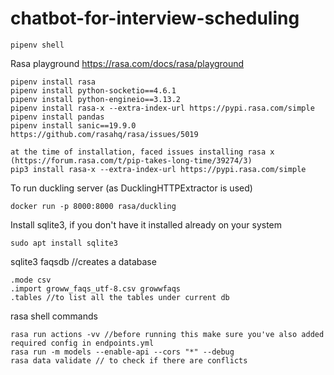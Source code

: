 # chatbot-for-interview-scheduling

    pipenv shell

Rasa playground
https://rasa.com/docs/rasa/playground

    pipenv install rasa
    pipenv install python-socketio==4.6.1
    pipenv install python-engineio==3.13.2
    pipenv install rasa-x --extra-index-url https://pypi.rasa.com/simple
    pipenv install pandas
    pipenv install sanic==19.9.0
    https://github.com/rasahq/rasa/issues/5019

    at the time of installation, faced issues installing rasa x (https://forum.rasa.com/t/pip-takes-long-time/39274/3)
    pip3 install rasa-x --extra-index-url https://pypi.rasa.com/simple

To run duckling server (as DucklingHTTPExtractor is used)

    docker run -p 8000:8000 rasa/duckling

Install sqlite3, if you don't have it installed already on your system

    sudo apt install sqlite3

<!-- open sqlite3 -->

sqlite3 faqsdb //creates a database

    .mode csv
    .import groww_faqs_utf-8.csv growwfaqs
    .tables //to list all the tables under current db

rasa shell commands

    rasa run actions -vv //before running this make sure you've also added required config in endpoints.yml
    rasa run -m models --enable-api --cors "*" --debug
    rasa data validate // to check if there are conflicts

